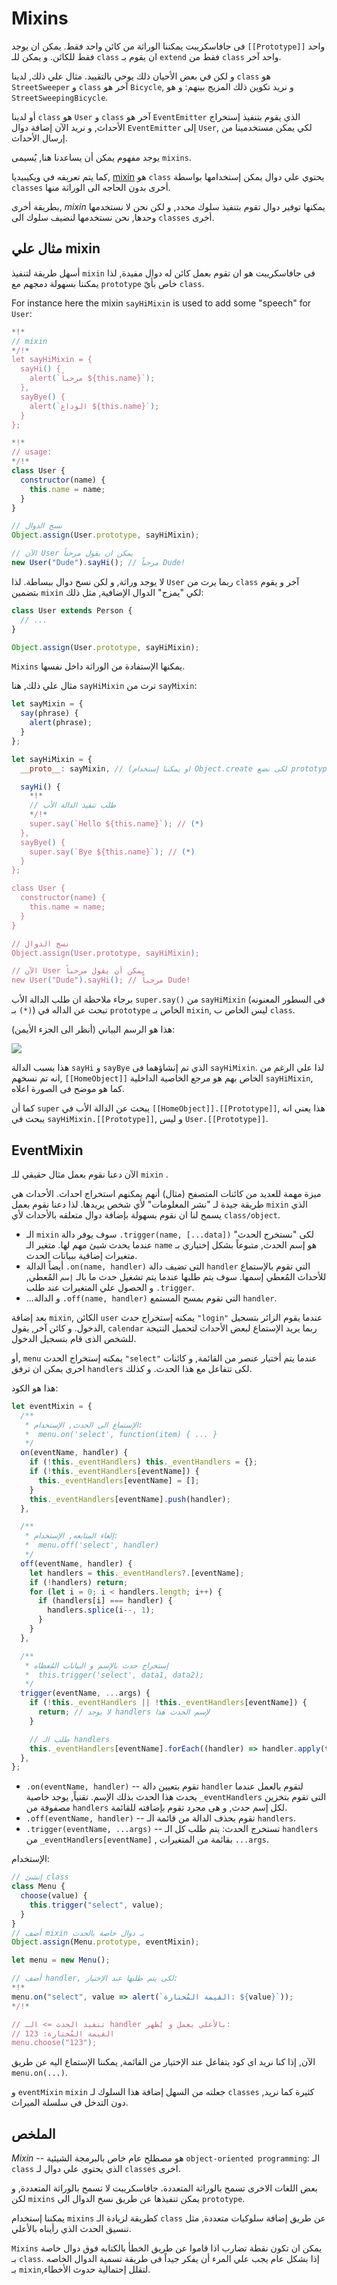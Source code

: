 # Mixins

فى جافاسكريبت يمكننا الوراثة من كائن واحد فقط. يمكن ان يوجد `[[Prototype]]` واحد فقط للكائن. و يمكن للـ `class` ان يقوم بـ `extend` فقط من `class` واحد آخر.

و لكن في بعض الأحيان ذلك يوحي بالتقييد. مثال علي ذلك, لدينا `class` هو `StreetSweeper` و `class` آخر هو `Bicycle`, و نريد تكوين ذلك المزيج بينهم: و هو `StreetSweepingBicycle`.

أو لدينا `class` هو `User` و `class` آخر هو `EventEmitter` الذي يقوم بتنفيذ إستخراج الأحداث, و نريد الآن إضافة دوال `EventEmitter` إلى `User`, لكي يمكن مستخدمينا من إرسال الأحداث.

يوجد مفهوم يمكن أن يساعدنا هنا, يُسيمى `mixins`.

كما يتم تعريفه في ويكيبيديا, [mixin](https://en.wikipedia.org/wiki/Mixin) هو `class` يحتوي علي دوال يمكن إستخدامها بواسطة `classes` أخرى بدون الحاجه الى الوراثة منها.

بطريقة أخرى, _mixin_ يمكنها توفير دوال تقوم بتنفيذ سلوك محدد, و لكن نحن لا نستخدمها وحدها, نحن نستخدمها لنضيف سلوك الى `classes` أخرى.

## مثال علي mixin

أسهل طريقة لتنفيذ `mixin` فى جافاسكريبت هو ان تقوم بعمل كائن له دوال مفيدة, لذا يمكننا بسهولة دمجهم مع `prototype` خاص بأيّ `class`.

For instance here the mixin `sayHiMixin` is used to add some "speech" for `User`:

```js run
*!*
// mixin
*/!*
let sayHiMixin = {
  sayHi() {
    alert(`مرحباً ${this.name}`);
  },
  sayBye() {
    alert(`الوداع ${this.name}`);
  }
};

*!*
// usage:
*/!*
class User {
  constructor(name) {
    this.name = name;
  }
}

// نسخ الدوال
Object.assign(User.prototype, sayHiMixin);

// الآن User يمكن ان يقول مرحباً
new User("Dude").sayHi(); // مرحباً Dude!
```

لا يوجد وراثة, و لكن نسخ دوال ببساطة. لذا `User` ربما يرث من `class` آخر و يقوم بتضمين `mixin` لكي "يمزج" الدوال الإضافية, مثل ذلك:

```js
class User extends Person {
  // ...
}

Object.assign(User.prototype, sayHiMixin);
```

`Mixins` يمكنها الإستفادة من الوراثة داخل نفسها.

مثال علي ذلك, هنا `sayHiMixin` ترث من `sayMixin`:

```js run
let sayMixin = {
  say(phrase) {
    alert(phrase);
  }
};

let sayHiMixin = {
  __proto__: sayMixin, // (او يمكننا إستخدام Object.create لكى نضع prototype هنا)

  sayHi() {
    *!*
    // طلب تنفيذ الدالة الأب
    */!*
    super.say(`Hello ${this.name}`); // (*)
  },
  sayBye() {
    super.say(`Bye ${this.name}`); // (*)
  }
};

class User {
  constructor(name) {
    this.name = name;
  }
}

// نسخ الدوال
Object.assign(User.prototype, sayHiMixin);

// الآن User يمكن أن يقول مرحباً
new User("Dude").sayHi(); // مرحباً Dude!
```

برجاء ملاحظة ان طلب الدالة الأب `super.say()` من `sayHiMixin` (فى السطور المعنونه بـ `(*)`) تبحث عن الداله في `prototype` الخاص بـ `mixin`, ليس الخاص ب `class`.

هذا هو الرسم البياني (أنظر الى الجزء الأيمن):

![](mixin-inheritance.svg)

هذا بسبب الدالة `sayHi` و `sayBye` الذي تم إنشاؤهما فى `sayHiMixin`. لذا علي الرغم من انه تم نسخهم, `[[HomeObject]]` الخاص بهم هو مرجع الخاصية الداخلية `sayHiMixin`, كما هو موضح فى الصورة اعلاه.

كما أن `super` يبحث عن الدالة الأب في `[[HomeObject]].[[Prototype]]`, هذا يعني انه يبحث في `sayHiMixin.[[Prototype]]`, و ليس `User.[[Prototype]]`.

## EventMixin

الآن دعنا نقوم بعمل مثال حقيقي للـ `mixin` .

ميزة مهمة للعديد من كائنات المتصفح (مثال) أنهم يمكنهم استخراج احداث. الأحداث هي طريقة جيدة لـ "نشر المعلومات" لأي شخص يريدها. لذا دعنا نقوم بعمل `mixin` الذي يسمح لنا ان نقوم بسهولة بإضافة دوال متعلقه بالأحداث لأي `class/object`.

- الـ `mixin` سوف يوفر دالة `.trigger(name, [...data])` لكى "نستخرج الحدث" عندما يحدث شيئ مهم لها. متغير الـ `name` هو إسم الحدث, متبوعاً بشكل إختياري بـ متغيرات إضافية ببيانات الحدث.
- أيضاً الدالة `.on(name, handler)` التى تضيف دالة `handler` التي تقوم بالإستماع للأحداث المُعطي إسمها. سوف يتم طلبها عندما يتم تشغيل حدث ما بالـ `إسم` المُعطي, و الحصول علي المتغيرات عند طلب `.trigger`.
- ...و الدالة `.off(name, handler)` التي تقوم بمسح المستمع `handler`.

بعد إضافة `mixin`, الكائن `user` يمكنه إستخراج حدث `"login"` عندما يقوم الزائر بتسجيل الدخول. و كائن آخر, يقول, `calendar` ربما يريد الإستماع لبعض الأحداث لتحميل النتيجة للشخص الذى قام بتسجيل الدخول.

أو, `menu` يمكنه إستخراج الحدث `"select"` عندما يتم أختيار عنصر من القائمة, و كائنات اخري يمكن ان ترفق `handlers` لكى تتفاعل مع هذا الحدث. و كذلك.

هذا هو الكود:

```js run
let eventMixin = {
  /**
   * الإستماع الى الحدث, الإستخدام:
   *  menu.on('select', function(item) { ... }
   */
  on(eventName, handler) {
    if (!this._eventHandlers) this._eventHandlers = {};
    if (!this._eventHandlers[eventName]) {
      this._eventHandlers[eventName] = [];
    }
    this._eventHandlers[eventName].push(handler);
  },

  /**
   * إلغاء المتابعه, الإستخدام:
   *  menu.off('select', handler)
   */
  off(eventName, handler) {
    let handlers = this._eventHandlers?.[eventName];
    if (!handlers) return;
    for (let i = 0; i < handlers.length; i++) {
      if (handlers[i] === handler) {
        handlers.splice(i--, 1);
      }
    }
  },

  /**
   * إستخراج حدث بالإسم و البيانات المُعطاه
   *  this.trigger('select', data1, data2);
   */
  trigger(eventName, ...args) {
    if (!this._eventHandlers || !this._eventHandlers[eventName]) {
      return; // لا يوجد handlers لإسم الحدث هذا
    }

    // طلب الـ handlers
    this._eventHandlers[eventName].forEach((handler) => handler.apply(this, args));
  },
};
```

- `.on(eventName, handler)` -- تقوم بتعيين دالة `handler` لتقوم بالعمل عندما يحدث هذا الحدث بذلك الإسم. تقنياً, يوجد خاصية `_eventHandlers` التى تقوم بتخزين مصفوفة من `handlers` لكل إسم حدث, و هى مجرد تقوم بإضافته للقائمة.
- `.off(eventName, handler)` -- تقوم بحذف الدالة من قائمة الـ `handlers`.
- `.trigger(eventName, ...args)` -- تستخرج الحدث: يتم طلب كل الـ `handlers` من `_eventHandlers[eventName]` , بقائمة من المتغيرات `...args`.

الإستخدام:

```js run
// إنشئ class
class Menu {
  choose(value) {
    this.trigger("select", value);
  }
}
// أضف mixin بـ دوال خاصة بالحدث
Object.assign(Menu.prototype, eventMixin);

let menu = new Menu();

// أضف handler, لكى يتم طلبها عند الإختيار:
*!*
menu.on("select", value => alert(`القيمة المُختارة: ${value}`));
*/!*

// تنفيذ الحدث => الـ handler بالأعلي يعمل و يُظهر:
// القيمة المُختارة: 123
menu.choose("123");
```

الآن, إذا كنا نريد اى كود يتفاعل عند الإختيار من القائمة, يمكننا الإستماع اليه عن طريق `menu.on(...)`.

و `eventMixin` `mixin` جعلته من السهل إضافة هذا السلوك لـ `classes` كثيرة كما نريد, دون التدخل فى سلسلة الميراث.

## الملخص

_Mixin_ -- هو مصطلح عام خاص بالبرمجة الشيئية `object-oriented programming`: الـ `class` الذي يحتوي علي دوال لـ `classes` اخرى.

بعض اللغات الاخرى تسمح بالوراثة المتعددة. جافاسكريبت لا تسمح بالوراثة المتعددة, و لكن `mixins` يمكن تنفيذها عن طريق نسخ الدوال الى `prototype`.

يمكننا إستخدام `mixins` كطريقة لزيادة الـ `class` عن طريق إضافة سلوكيات متعددة, مثل تنسيق الحدث الذي رأيناه بالأعلي.

`Mixins` يمكن ان تكون نقطة تضارب اذا قاموا عن طريق الخطأ بالكتابه فوق دوال خاصة بـ `class`. إذا بشكل عام يجب علي المرء أن يفكر جيداً فى طريقة تسمية الدوال الخاصه بـ `mixin`,لتقلل إحتمالية حدوث الأخطاء.
